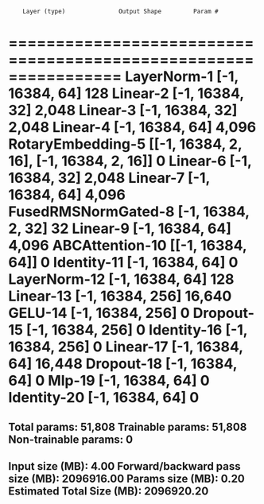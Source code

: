         Layer (type)               Output Shape         Param #
================================================================
         LayerNorm-1            [-1, 16384, 64]             128
            Linear-2            [-1, 16384, 32]           2,048
            Linear-3            [-1, 16384, 32]           2,048
            Linear-4            [-1, 16384, 64]           4,096
   RotaryEmbedding-5  [[-1, 16384, 2, 16], [-1, 16384, 2, 16]]               0
            Linear-6            [-1, 16384, 32]           2,048
            Linear-7            [-1, 16384, 64]           4,096
 FusedRMSNormGated-8         [-1, 16384, 2, 32]              32
            Linear-9            [-1, 16384, 64]           4,096
     ABCAttention-10          [[-1, 16384, 64]]               0
         Identity-11            [-1, 16384, 64]               0
        LayerNorm-12            [-1, 16384, 64]             128
           Linear-13           [-1, 16384, 256]          16,640
             GELU-14           [-1, 16384, 256]               0
          Dropout-15           [-1, 16384, 256]               0
         Identity-16           [-1, 16384, 256]               0
           Linear-17            [-1, 16384, 64]          16,448
          Dropout-18            [-1, 16384, 64]               0
              Mlp-19            [-1, 16384, 64]               0
         Identity-20            [-1, 16384, 64]               0
================================================================
Total params: 51,808
Trainable params: 51,808
Non-trainable params: 0
----------------------------------------------------------------
Input size (MB): 4.00
Forward/backward pass size (MB): 2096916.00
Params size (MB): 0.20
Estimated Total Size (MB): 2096920.20
----------------------------------------------------------------